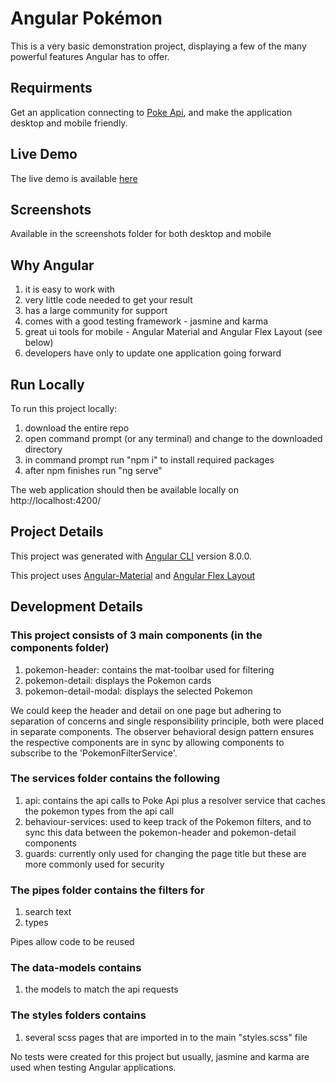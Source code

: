 # Angular Pokémon

This is a very basic demonstration project, displaying a few of the many powerful features Angular has to offer. 

## Requirments
Get an application connecting to <a href="https://pokeapi.co/" target="_blank">Poke Api</a>, and make the application desktop and mobile friendly.

## Live Demo

The live demo is available <a href="https://appdemo1.com" target="_blank">here</a>

## Screenshots

Available in the screenshots folder for both desktop and mobile

## Why Angular

1. it is easy to work with
2. very little code needed to get your result
3. has a large community for support 
4. comes with a good testing framework - jasmine and karma
5. great ui tools for mobile - Angular Material and Angular Flex Layout (see below)
6. developers have only to update one application going forward

## Run Locally

To run this project locally:
1. download the entire repo
2. open command prompt (or any terminal) and change to the downloaded directory 
3. in command prompt run "npm i" to install required packages 
4. after npm finishes run "ng serve"

The web application should then be available locally on http://localhost:4200/

## Project Details

This project was generated with <a href="https://github.com/angular/angular-cli" target="_blank">Angular CLI</a> version 8.0.0.

This project uses <a href="https://material.angular.io/" target="_blank">Angular-Material</a> and <a href="https://github.com/angular/flex-layout#readme" target="_blank">Angular Flex Layout</a>

## Development Details

### This project consists of 3 main components (in the components folder) 
1. pokemon-header: contains the mat-toolbar used for filtering
2. pokemon-detail: displays the Pokemon cards
3. pokemon-detail-modal: displays the selected Pokemon

We could keep the header and detail on one page but adhering to separation of concerns and single responsibility principle, both were placed in separate components. The observer behavioral design pattern ensures the respective components are in sync by allowing components to subscribe to the 'PokemonFilterService'.

### The services folder contains the following
1. api: contains the api calls to Poke Api plus a resolver service that caches the pokemon types from the api call
2. behaviour-services: used to keep track of the Pokemon filters, and to sync this data between the pokemon-header and pokemon-detail components
3. guards: currently only used for changing the page title but these are more commonly used for security

### The pipes folder contains the filters for 
1. search text 
2. types

Pipes allow code to be reused

### The data-models contains 
1. the models to match the api requests

### The styles folders contains 
1. several scss pages that are imported in to the main "styles.scss" file

No tests were created for this project but usually, jasmine and karma are used when testing Angular applications.
